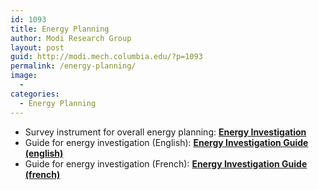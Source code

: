 ```yaml
---
id: 1093
title: Energy Planning
author: Modi Research Group
layout: post
guid: http://modi.mech.columbia.edu/?p=1093
permalink: /energy-planning/
image:
  - 
categories:
  - Energy Planning
---
```

  * Survey instrument for overall energy planning: **[Energy Investigation][1]**
  * Guide for energy investigation (English): **[Energy Investigation Guide (english)][2]**
  * Guide for energy investigation (French): **[Energy Investigation Guide (french)][3]**

 [1]: /assets/uploads/blog/2013/06/Energy-Investigation.doc
 [2]: /assets/uploads/blog/2013/06/Energy-Investigation-Guide-english.doc
 [3]: /assets/uploads/blog/2013/06/Energy-Investigation-Guide-french.doc